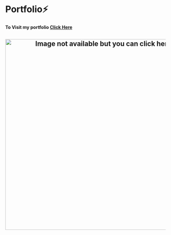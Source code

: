 # Portfolio⚡️

#### **To Visit my portfolio** [Click Here](https://portfolio-akshay.netlify.com/)

<h2 align="center">
  <a href="https://portfolio-akshay.netlify.com/">
    <img src="https://github.com/Akshay2996/Akshay2996.github.io/blob/master/examples/example.gif" alt="Image not available but you can click here" width="600px" />   </a>
  <br>
</h2>
